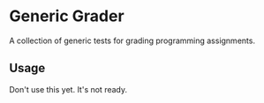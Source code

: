# Generic Grader

A collection of generic tests for grading programming assignments.


## Usage

Don't use this yet. It's not ready.